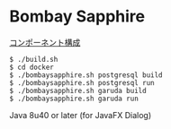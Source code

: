 Bombay Sapphire
==============

[コンポーネント構成](doc/components_structure.md)

```
$ ./build.sh
$ cd docker
$ ./bombaysapphire.sh postgresql build
$ ./bombaysapphire.sh postgresql run
$ ./bombaysapphire.sh garuda build
$ ./bombaysapphire.sh garuda run
```

Java 8u40 or later (for JavaFX Dialog)

